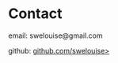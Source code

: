 
<html lang="en">
<head>
    <meta charset="UTF-8">
    <meta name="viewport" content="width=device-width, initial-scale=1.0">
    <title>New Page</title>
</head>
<body>
    <h1>Contact</h1>
    <p>email: swelouise@gmail.com</p>
  <p>github: <a href=https://github.com/swelouise>github.com/swelouise>
</body>
</html>
